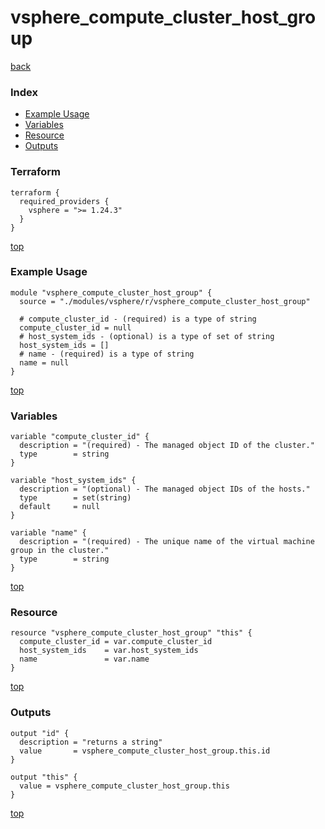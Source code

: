 # vsphere_compute_cluster_host_group

[back](../vsphere.md)

### Index

- [Example Usage](#example-usage)
- [Variables](#variables)
- [Resource](#resource)
- [Outputs](#outputs)

### Terraform

```hcl
terraform {
  required_providers {
    vsphere = ">= 1.24.3"
  }
}
```

[top](#index)

### Example Usage

```hcl
module "vsphere_compute_cluster_host_group" {
  source = "./modules/vsphere/r/vsphere_compute_cluster_host_group"

  # compute_cluster_id - (required) is a type of string
  compute_cluster_id = null
  # host_system_ids - (optional) is a type of set of string
  host_system_ids = []
  # name - (required) is a type of string
  name = null
}
```

[top](#index)

### Variables

```hcl
variable "compute_cluster_id" {
  description = "(required) - The managed object ID of the cluster."
  type        = string
}

variable "host_system_ids" {
  description = "(optional) - The managed object IDs of the hosts."
  type        = set(string)
  default     = null
}

variable "name" {
  description = "(required) - The unique name of the virtual machine group in the cluster."
  type        = string
}
```

[top](#index)

### Resource

```hcl
resource "vsphere_compute_cluster_host_group" "this" {
  compute_cluster_id = var.compute_cluster_id
  host_system_ids    = var.host_system_ids
  name               = var.name
}
```

[top](#index)

### Outputs

```hcl
output "id" {
  description = "returns a string"
  value       = vsphere_compute_cluster_host_group.this.id
}

output "this" {
  value = vsphere_compute_cluster_host_group.this
}
```

[top](#index)